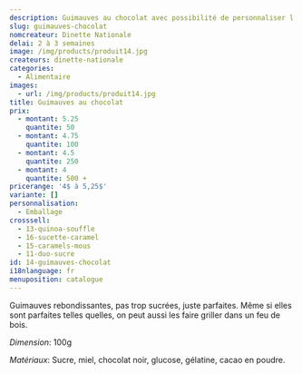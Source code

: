 ```yaml
---
description: Guimauves au chocolat avec possibilité de personnaliser l'emballage
slug: guimauves-chocolat
nomcreateur: Dinette Nationale
delai: 2 à 3 semaines
image: /img/products/produit14.jpg
createurs: dinette-nationale
categories:
  - Alimentaire
images:
  - url: /img/products/produit14.jpg
title: Guimauves au chocolat
prix:
  - montant: 5.25
    quantite: 50
  - montant: 4.75
    quantite: 100
  - montant: 4.5
    quantite: 250
  - montant: 4
    quantite: 500 +
pricerange: '4$ à 5,25$'
variante: []
personnalisation:
  - Emballage
crosssell:
  - 13-quinoa-souffle
  - 16-sucette-caramel
  - 15-caramels-mous
  - 11-duo-sucre
id: 14-guimauves-chocolat
i18nlanguage: fr
menuposition: catalogue
---
```

Guimauves rebondissantes, pas trop sucrées, juste parfaites. Même si elles sont parfaites telles quelles, on peut aussi les faire griller dans un feu de bois.

_Dimension_: 100g

_Matériaux_: Sucre, miel, chocolat noir, glucose, gélatine, cacao en poudre.


